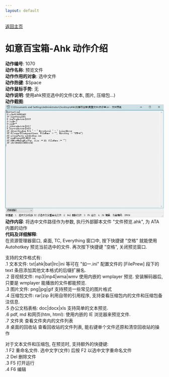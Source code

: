 ```yaml
---
layout: default
---
```


[返回主页](http://wyagd001.github.io/RuYi-Ahk)

# [](#header-2) 如意百宝箱-Ahk 动作介绍

**动作编号**: 1070  
**动作名称**: 预览文件  
**动作作用的对象**: 选中文件  
**动作热键**: $Space  
**动作鼠标手势**: 无  
**动作说明**: 使用ahk预览选中的文件(文本, 图片, 压缩包...)  
**动作截图**:  
  ![预览文件](img1/1070.jpg)  
**动作内容**: 将选中文件路径作为参数, 执行外部脚本文件 "文件预览.ahk", 为 ATA 内置的动作  
**代码及详细解释**:  
在资源管理器窗口, 桌面, TC, Everything 窗口中, 按下快捷键 "空格" 就能使用 Autohotkey 预览当前选中的文件. 再次按下快捷键 "空格", 关闭预览窗口.  

支持的文件格式有:  
.1 文本文件: txt|ahk|bat|lrc|ini 等可在 "如一.ini" 配置文件的
[FilePrew] 段下的 text 条目添加其他文本格式的后缀扩展名.  
.2 音视频文件: mp3|mp4|wma|wmv 使用内嵌的 wmplayer 预览. 安装解码器后, 只要是 wmplayer 能播放的文件都能预览.  
.3 图片文件: png|jpg|gif 支持预览一些常见的图片格式  
.4 压缩包文件: rar|zip 利用自带的引用程序, 支持查看压缩包内的文件和压缩包备注信息.  
.5 办公文档表格: doc|docx|xls 支持简单的文本预览.  
.6 pdf, md 和网页(htm, html): 使用内嵌的 IE 浏览器来预览文件.  
.7 文件夹 查看文件夹内的文件列表  
.8 桌面的回收站 查看回收站的文件列表, 能右键单个文件还原和清空回收站的操作  

对于文本文件和压缩包, 在预览时, 支持额外的快捷键:  
.1 F2 重命名文件. 选中文字(文件) 后按 F2 以选中文字重命名文件  
.2 Del 删除文件  
.3 F5 打开运行  
.4 F6 编辑  
